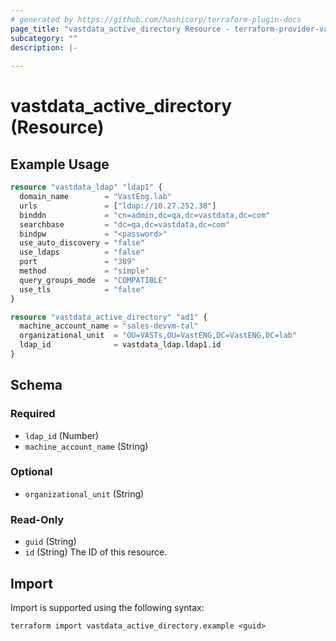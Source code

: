 ```yaml
---
# generated by https://github.com/hashicorp/terraform-plugin-docs
page_title: "vastdata_active_directory Resource - terraform-provider-vastdata"
subcategory: ""
description: |-
  
---
```


# vastdata_active_directory (Resource)



## Example Usage

```terraform
resource "vastdata_ldap" "ldap1" {
  domain_name        = "VastEng.lab"
  urls               = ["ldap://10.27.252.30"]
  binddn             = "cn=admin,dc=qa,dc=vastdata,dc=com"
  searchbase         = "dc=qa,dc=vastdata,dc=com"
  bindpw             = "<password>"
  use_auto_discovery = "false"
  use_ldaps          = "false"
  port               = "389"
  method             = "simple"
  query_groups_mode  = "COMPATIBLE"
  use_tls            = "false"
}

resource "vastdata_active_directory" "ad1" {
  machine_account_name = "sales-devvm-tal"
  organizational_unit  = "OU=VASTs,OU=VastENG,DC=VastENG,DC=lab"
  ldap_id              = vastdata_ldap.ldap1.id
}
```

<!-- schema generated by tfplugindocs -->
## Schema

### Required

- `ldap_id` (Number)
- `machine_account_name` (String)

### Optional

- `organizational_unit` (String)

### Read-Only

- `guid` (String)
- `id` (String) The ID of this resource.

## Import

Import is supported using the following syntax:

```shell
terraform import vastdata_active_directory.example <guid>
```
